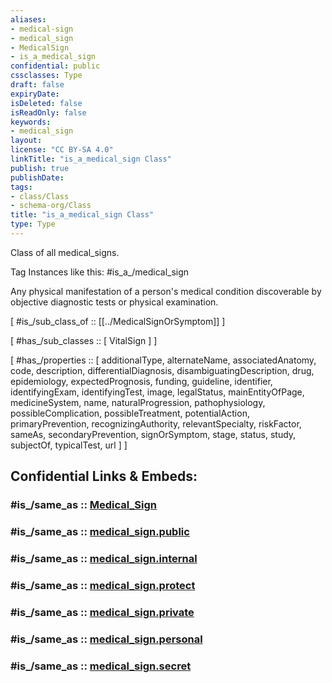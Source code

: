 ```yaml
---
aliases:
- medical-sign
- medical_sign
- MedicalSign
- is_a_medical_sign
confidential: public
cssclasses: Type
draft: false
expiryDate: 
isDeleted: false
isReadOnly: false
keywords:
- medical_sign
layout: 
license: "CC BY-SA 4.0"
linkTitle: "is_a_medical_sign Class"
publish: true
publishDate: 
tags:
- class/Class
- schema-org/Class
title: "is_a_medical_sign Class"
type: Type
---
```


Class of all medical_signs.

Tag Instances like this: 
#is_a_/medical_sign

Any physical manifestation of a person's medical condition discoverable by objective diagnostic tests or physical examination.

[ #is_/sub_class_of :: [[../MedicalSignOrSymptom]] ]

[ #has_/sub_classes :: [ VitalSign ] ]

[ #has_/properties :: [ additionalType, alternateName, associatedAnatomy, code, description, differentialDiagnosis, disambiguatingDescription, drug, epidemiology, expectedPrognosis, funding, guideline, identifier, identifyingExam, identifyingTest, image, legalStatus, mainEntityOfPage, medicineSystem, name, naturalProgression, pathophysiology, possibleComplication, possibleTreatment, potentialAction, primaryPrevention, recognizingAuthority, relevantSpecialty, riskFactor, sameAs, secondaryPrevention, signOrSymptom, stage, status, study, subjectOf, typicalTest, url ] ]


## Confidential Links & Embeds: 

### #is_/same_as :: [Medical_Sign](Medical_Sign.md) 

### #is_/same_as :: [medical_sign.public](/_public/schema-org/Class/is_a_/medical_entity/medical_condition/medical_sign_or_symptom/medical_sign.public.md) 

### #is_/same_as :: [medical_sign.internal](/_internal/schema-org/Class/is_a_/medical_entity/medical_condition/medical_sign_or_symptom/medical_sign.internal.md) 

### #is_/same_as :: [medical_sign.protect](/_protect/schema-org/Class/is_a_/medical_entity/medical_condition/medical_sign_or_symptom/medical_sign.protect.md) 

### #is_/same_as :: [medical_sign.private](/_private/schema-org/Class/is_a_/medical_entity/medical_condition/medical_sign_or_symptom/medical_sign.private.md) 

### #is_/same_as :: [medical_sign.personal](/_personal/schema-org/Class/is_a_/medical_entity/medical_condition/medical_sign_or_symptom/medical_sign.personal.md) 

### #is_/same_as :: [medical_sign.secret](/_secret/schema-org/Class/is_a_/medical_entity/medical_condition/medical_sign_or_symptom/medical_sign.secret.md)

